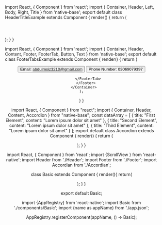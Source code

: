 import React, { Component } from 'react';
import { Container, Header, Left, Body, Right, Title } from 'native-base';
export default class HeaderTitleExample extends Component {
  render() {
    return (
      <Container>
        <Header>
          <Left/>
          <Body>
            <Title>Header</Title>
          </Body>
          <Right />
        </Header>
      </Container>
    );
  }
}


import React, { Component } from 'react';
import { Container, Header, Content, Footer, FooterTab, Button, Text } from 'native-base';
export default class FooterTabsExample extends Component {
  render() {
    return (
      <Container>
        <Header />
        <Content />
        <Footer>
          <FooterTab>
            <Button>
              <Text>Email: abdulmoiz3210@gmail.com</Text>
            </Button>
            <Button>
              <Text>Phone Number: 03069079397</Text>
            </Button>
            
           
          </FooterTab>
        </Footer>
      </Container>
    );
  }
}

import React, { Component } from "react";
import { Container, Header, Content, Accordion } from "native-base";
const dataArray = [
  { title: "First Element", content: "Lorem ipsum dolor sit amet" },
  { title: "Second Element", content: "Lorem ipsum dolor sit amet" },
  { title: "Third Element", content: "Lorem ipsum dolor sit amet" }
];
export default class Accordion extends Component {
  render() {
    return (
      <Container>
        <Header />
        <Content padder>
          <Accordion dataArray={dataArray} expanded={0}/>
        </Content>
      </Container>
    );
  }
}


import React, { Component } from 'react';
import {ScrollView } from 'react-native';
import Header from './Header';
import Footer from './Footer';
import Accordian from './Accordian';

class Basic extends Component
{
    render(){
        return(
            <ScrollView>
            <Header/>
            <Accordian/>
            <Footer/>
            </ScrollView>
        );
        }
    }

export default Basic;



import {AppRegistry} from 'react-native';
import Basic from './components/Basic';
import {name as appName} from './app.json';

AppRegistry.registerComponent(appName, () => Basic);

